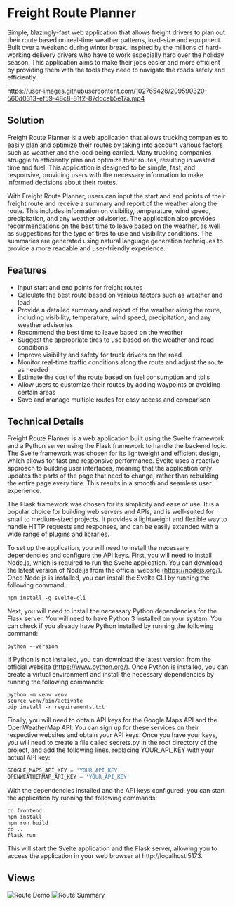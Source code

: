 # Freight Route Planner

Simple, blazingly-fast web application that allows freight drivers to plan out their route based on real-time weather patterns, load-size and equipment. Built over a weekend during winter break. Inspired by the millions of hard-working delivery drivers who have to work especially hard over the holiday season. This application aims to make their jobs easier and more efficient by providing them with the tools they need to navigate the roads safely and efficiently.

https://user-images.githubusercontent.com/102765426/209590320-560d0313-ef59-48c8-81f2-87ddceb5e17a.mp4




## Solution
Freight Route Planner is a web application that allows trucking companies to easily plan and optimize their routes by taking into account various factors such as weather and the load being carried. Many trucking companies struggle to efficiently plan and optimize their routes, resulting in wasted time and fuel. This application is designed to be simple, fast, and responsive, providing users with the necessary information to make informed decisions about their routes.

With Freight Route Planner, users can input the start and end points of their freight route and receive a summary and report of the weather along the route. This includes information on visibility, temperature, wind speed, precipitation, and any weather advisories. The application also provides recommendations on the best time to leave based on the weather, as well as suggestions for the type of tires to use and visibility conditions. The summaries are generated using natural language generation techniques to provide a more readable and user-friendly experience.

## Features
- Input start and end points for freight routes
- Calculate the best route based on various factors such as weather and load
- Provide a detailed summary and report of the weather along the route, including visibility, temperature, wind speed, precipitation, and any weather advisories
- Recommend the best time to leave based on the weather
- Suggest the appropriate tires to use based on the weather and road conditions
- Improve visibility and safety for truck drivers on the road
- Monitor real-time traffic conditions along the route and adjust the route as needed
- Estimate the cost of the route based on fuel consumption and tolls
- Allow users to customize their routes by adding waypoints or avoiding certain areas
- Save and manage multiple routes for easy access and comparison

## Technical Details
Freight Route Planner is a web application built using the Svelte framework and a Python server using the Flask framework to handle the backend logic. The Svelte framework was chosen for its lightweight and efficient design, which allows for fast and responsive performance. Svelte uses a reactive approach to building user interfaces, meaning that the application only updates the parts of the page that need to change, rather than rebuilding the entire page every time. This results in a smooth and seamless user experience.

The Flask framework was chosen for its simplicity and ease of use. It is a popular choice for building web servers and APIs, and is well-suited for small to medium-sized projects. It provides a lightweight and flexible way to handle HTTP requests and responses, and can be easily extended with a wide range of plugins and libraries.

To set up the application, you will need to install the necessary dependencies and configure the API keys. First, you will need to install Node.js, which is required to run the Svelte application. You can download the latest version of Node.js from the official website (https://nodejs.org/). Once Node.js is installed, you can install the Svelte CLI by running the following command:
```
npm install -g svelte-cli
```
Next, you will need to install the necessary Python dependencies for the Flask server. You will need to have Python 3 installed on your system. You can check if you already have Python installed by running the following command:
```
python --version
```
If Python is not installed, you can download the latest version from the official website (https://www.python.org/). Once Python is installed, you can create a virtual environment and install the necessary dependencies by running the following commands:
```
python -m venv venv
source venv/bin/activate
pip install -r requirements.txt
```
Finally, you will need to obtain API keys for the Google Maps API and the OpenWeatherMap API. You can sign up for these services on their respective websites and obtain your API keys. Once you have your keys, you will need to create a file called secrets.py in the root directory of the project, and add the following lines, replacing YOUR_API_KEY with your actual API key:
```javascript
GOOGLE_MAPS_API_KEY = 'YOUR_API_KEY'
OPENWEATHERMAP_API_KEY = 'YOUR_API_KEY'
```
With the dependencies installed and the API keys configured, you can start the application by running the following commands:
```
cd frontend
npm install
npm run build
cd ..
flask run
```
This will start the Svelte application and the Flask server, allowing you to access the application in your web browser at http://localhost:5173.

## Views
![Route Demo](https://user-images.githubusercontent.com/102765426/209590421-0c1d733b-62d1-4fda-8137-0f48815232df.png)
![Route Summary](https://user-images.githubusercontent.com/102765426/209590439-d0f4a2ce-80ea-4bc3-ac54-cb34b5e53cc3.png)






